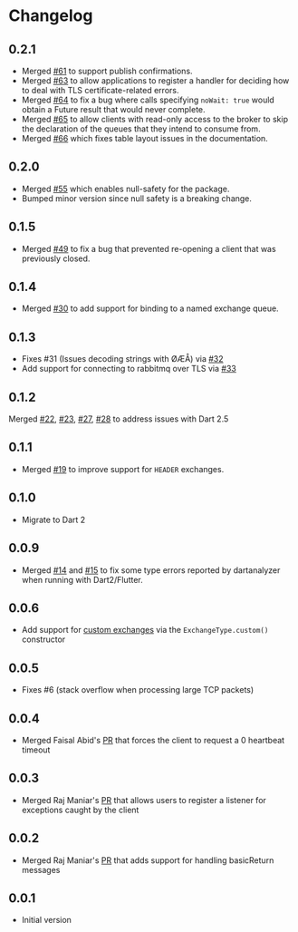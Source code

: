 # Changelog

## 0.2.1

- Merged [#61](https://github.com/achilleasa/dart_amqp/pull/61) to support
publish confirmations.
- Merged [#63](https://github.com/achilleasa/dart_amqp/pull/63) to allow applications
to register a handler for deciding how to deal with TLS certificate-related errors.
- Merged [#64](https://github.com/achilleasa/dart_amqp/pull/64) to fix a bug
where calls specifying `noWait: true` would obtain a Future result that would never complete.
- Merged [#65](https://github.com/achilleasa/dart_amqp/pull/65) to allow clients
with read-only access to the broker to skip the declaration of the queues that they intend to consume from.
- Merged [#66](https://github.com/achilleasa/dart_amqp/pull/66) which fixes table layout issues in the documentation.

## 0.2.0

- Merged [#55](https://github.com/achilleasa/dart_amqp/pull/55) which enables
null-safety for the package.
- Bumped minor version since null safety is a breaking change.

## 0.1.5

- Merged [#49](https://github.com/achilleasa/dart_amqp/pull/49) to fix a bug
that prevented re-opening a client that was previously closed.

## 0.1.4

- Merged [#30](https://github.com/achilleasa/dart_amqp/pull/30) to add support
for binding to a named exchange queue.

## 0.1.3

- Fixes #31 (Issues decoding strings with ØÆÅ) via [#32](https://github.com/achilleasa/dart_amqp/pull/32)
- Add support for connecting to rabbitmq over TLS via [#33](https://github.com/achilleasa/dart_amqp/pull/33)

## 0.1.2

 Merged [#22](https://github.com/achilleasa/dart_amqp/pull/22), [#23](https://github.com/achilleasa/dart_amqp/pull/23),
 [#27](https://github.com/achilleasa/dart_amqp/pull/27), [#28](https://github.com/achilleasa/dart_amqp/pull/27)
 to address issues with Dart 2.5

## 0.1.1

- Merged [#19](https://github.com/achilleasa/dart_amqp/pull/19) to improve support for `HEADER` exchanges.

## 0.1.0

- Migrate to Dart 2

## 0.0.9

- Merged [#14](https://github.com/achilleasa/dart_amqp/pull/14) and [#15](https://github.com/achilleasa/dart_amqp/pull/15)
to fix some type errors reported by dartanalyzer when running with Dart2/Flutter.

## 0.0.6

- Add support for [custom exchanges](https://github.com/achilleasa/dart_amqp/pull/7) via the `ExchangeType.custom()` constructor

## 0.0.5

- Fixes #6 (stack overflow when processing large TCP packets)

## 0.0.4

- Merged Faisal Abid's [PR](https://github.com/achilleasa/dart_amqp/pull/5) that
forces the client to request a 0 heartbeat timeout

## 0.0.3

- Merged Raj Maniar's [PR](https://github.com/achilleasa/dart_amqp/pull/3) that
allows users to register a listener for exceptions caught by the client

## 0.0.2

- Merged Raj Maniar's [PR](https://github.com/achilleasa/dart_amqp/pull/2) that adds support for handling basicReturn
messages

## 0.0.1

- Initial version
